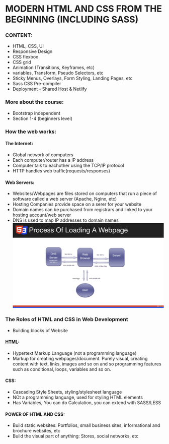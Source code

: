 # MODERN HTML AND CSS FROM THE BEGINNING (INCLUDING SASS)

### CONTENT:
- HTML, CSS, UI
- Responsive Design
- CSS flexbox
- CSS grid
- Animation (Transitions, Keyframes, etc)
- variables, Transform, Pseudo Selectors, etc
- Sticky Menus, Overlays, Form Styling, Landing Pages, etc
- Sass CSS Pre-compiler
- Deployment - Shared Host & Netlify

### More about the course:
- Bootstrap independent
- Section 1-4 (beginners level)

### How the web works:

#### The Internet:
- Global network of computers
- Each computer/router has a IP address
- Computer talk to eachother using the TCP/IP protocol
- HTTP handles web traffic(requests/responses)

#### Web Servers:
- Websites/Webpages are files stored on computers that run a piece of software called a web server (Apache, Nginx, etc)
- Hosting Companies provide space on a serer for your website
- Domain names can be purchased from registrars and linked to your hosting account/web server
- DNS is used to map IP addresses to domain names
![loading a webpage](loadingawebpage.png)

### The Roles of HTML and CSS in Web Development
- Building blocks of Website

#### HTML:
- Hypertext Markup Language (not a programming language)
- Markup for creating webpages/document. Purely visual, creating content with text, links, images and so on and so programming features such as conditional, loops, variables and so on. 

#### CSS:
- Cascading Style Sheets, styling/stylesheet language
- NOt a programming language, used for styling HTML elements
- Has Variables, You can do Calculation, you can extend with SASS/LESS

#### POWER OF HTML AND CSS:
- Build static websites: Portfolios, small business sites, informational and brochure websites, etc
- Build the visual part of anything: Stores, social networks, etc

